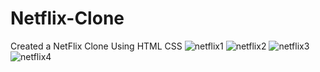 # Netflix-Clone
Created  a NetFlix Clone Using HTML CSS
![netflix1](https://github.com/user-attachments/assets/869fbc87-5140-47e4-b3d2-40758560f1a0)
![netflix2](https://github.com/user-attachments/assets/2c8d500b-7d6a-4d3d-8158-44799ec3838c)
![netflix3](https://github.com/user-attachments/assets/e7086583-606c-4fb6-bdc0-b1ee85aea457)
![netflix4](https://github.com/user-attachments/assets/fa8f98fa-0be1-4add-a8de-f1c4f83aed30)
